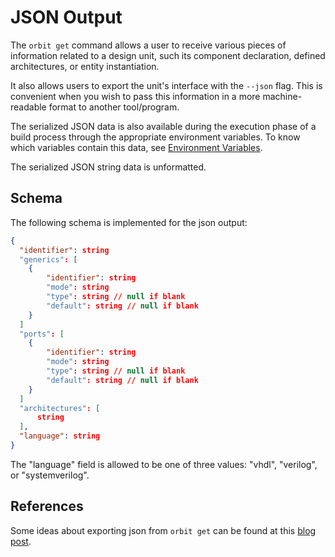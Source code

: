 # JSON Output

The `orbit get` command allows a user to receive various pieces of information related to a design unit, such its component declaration, defined architectures, or entity instantiation.

It also allows users to export the unit's interface with the `--json` flag. This is convenient when you wish to pass this information in a more machine-readable format to another tool/program.

The serialized JSON data is also available during the execution phase of a build process through the appropriate environment variables. To know which variables contain this data, see [Environment Variables](./environment_variables.md).

The serialized JSON string data is unformatted.

## Schema

The following schema is implemented for the json output:
``` json
{
  "identifier": string
  "generics": [
    {
        "identifier": string
        "mode": string
        "type": string // null if blank
        "default": string // null if blank
    }
  ]
  "ports": [
    {
        "identifier": string
        "mode": string
        "type": string // null if blank
        "default": string // null if blank
    }
  ]
  "architectures": [
      string
  ],
  "language": string
}
```

The "language" field is allowed to be one of three values: "vhdl", "verilog", or "systemverilog".

## References

Some ideas about exporting json from `orbit get` can be found at this [blog post](https://blog.kellybrazil.com/2021/12/03/tips-on-adding-json-output-to-your-cli-app/).